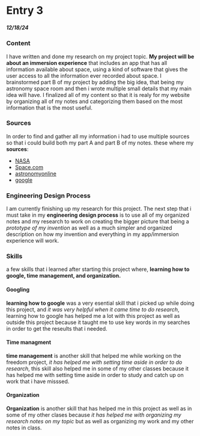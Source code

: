 # Entry 3
##### 12/18/24

 ### Content 
I have written and done my research on my project topic. **My project will be about an immersion experience** that includes an app that has all information available about space, using a kind of software that gives the user access to all the information ever recorded about space. I brainstormed part B of my project by adding the big idea, that being my astronomy space room and then i wrote multiple small details that my main idea will have. I finalized all of my content so that it is realy for my website by organizing all of my notes and categorizing them based on the most information that is the most useful.

 ### Sources 
In order to find and gather all my information i had to use multiple sources so that i could build both my part A and part B of my notes. these where my **sources**:
* [NASA](nasa.gov)
* [Space.com](https://www.space.com/best-stargazing-apps)
* [astronomyonline](https://astronomyonline.org/AstronomySoftware.asp)
* [google](google)

### Engineering Design Process
I am currently finishing up my research for this project. The next step that i must take in my **engineering design process** is to use all of my organized notes and my research to work on creating the bigger picture that being a _prototype of my invention_ as well as a much simpler and organized description on how my invention and everything in my app/immersion experience will work.

### Skills 
a few skills that i learned after starting this project where, **learning how to google, time management, and organization.**

#### Googling
**learning how to google** was a very esential skill that i picked up while doing this project, and _it was very helpful when it came time to do research_, learning how to google has helped me a lot with this project as well as outside this project because it taught me to use key words in my searches in order to get the reseults that i needed.

#### Time managment
**time management** is another skill that helped me while working on the freedom project, _it has helped me with setting time aside in order to do research_, this skill also helped me in some of my other classes because it has helped me with setting time aside in order to study and catch up on work that i have misssed.

#### Organization
**Organization** is another skill that has helped me in this project as well as in some of my other clases because _it has helped me with organizing my research notes on my topic_ but as well as organizing my work and my other notes in class. 
